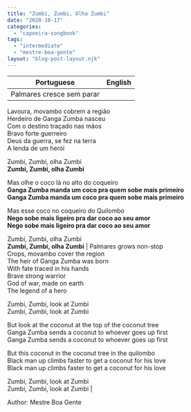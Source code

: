 ```yaml
---
title: "Zumbi, Zumbi, Olha Zumbi"
date: "2020-10-17"
categories: 
  - "capoeira-songbook"
tags: 
  - "intermediate"
  - "mestre-boa-gente"
layout: "blog-post-layout.njk"
---
```


| Portuguese | English |
| --- | --- |
| Palmares cresce sem parar  
Lavoura, movambo cobrem a região  
Herdeiro de Ganga Zumba nasceu  
Com o destino traçado nas mãos  
Bravo forte guerreiro  
Deus da guerra, se fez na terra  
A lenda de um herói  
  
Zumbi, Zumbi, olha Zumbi  
**Zumbi, Zumbi, olha Zumbi**  
  
Mas olhe o coco lá no alto do coqueiro  
**Ganga Zumba manda um coco pra quem sobe mais primeiro  
Ganga Zumba manda um coco pra quem sobe mais primeiro**  
  
Mas esse coco no coqueiro do Quilombo  
**Nego sobe mais ligeiro pra dar coco ao seu amor  
Nego sobe mais ligeiro pra dar coco ao seu amor**  
  
Zumbi, Zumbi, olha Zumbi  
**Zumbi, Zumbi, olha Zumbi** | Palmares grows non-stop  
Crops, movambo cover the region  
The heir of Ganga Zumba was born  
With fate traced in his hands  
Brave strong warrior  
God of war, made on earth  
The legend of a hero  
  
Zumbi, Zumbi, look at Zumbi  
Zumbi, Zumbi, look at Zumbi  
  
But look at the coconut at the top of the coconut tree  
Ganga Zumba sends a coconut to whoever goes up first  
Ganga Zumba sends a coconut to whoever goes up first  
  
But this coconut in the coconut tree in the quilombo  
Black man up climbs faster to get a coconut for his love  
Black man up climbs faster to get a coconut for his love  
  
Zumbi, Zumbi, look at Zumbi  
Zumbi, Zumbi, look at Zumbi |

<figcaption>

Author: Mestre Boa Gente

</figcaption>
